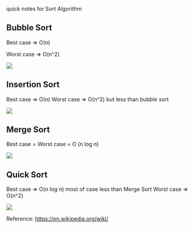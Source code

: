 quick notes for Sort Algorithm 

## Bubble Sort 

Best case => O(n)

Worst case => O(n^2)

![][bubble_sort_image]



## Insertion Sort

Best case => O(n)
Worst case => O(n^2) but less than bubble sort

![][insertion_sort_image]

## Merge Sort

Best case = Worst case = O (n log n)

![][merge_sort_image]

## Quick Sort

Best case => O(n log n) most of case less than Merge Sort
Worst case => O(n^2)

![][quick_sort_image]

[bubble_sort_image]: https://upload.wikimedia.org/wikipedia/commons/c/c8/Bubble-sort-example-300px.gif
[insertion_sort_image]: https://upload.wikimedia.org/wikipedia/commons/0/0f/Insertion-sort-example-300px.gif
[merge_sort_image]: https://upload.wikimedia.org/wikipedia/commons/c/cc/Merge-sort-example-300px.gif
[quick_sort_image]: https://upload.wikimedia.org/wikipedia/commons/6/6a/Sorting_quicksort_anim.gif

Reference:
https://en.wikipedia.org/wiki/
